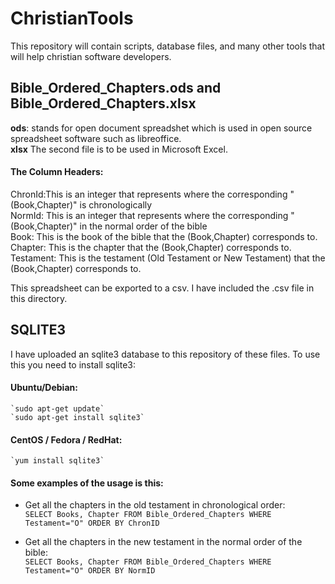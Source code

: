 # ChristianTools
This repository will contain scripts, database files, and many other tools that will help christian software developers.  

## Bible_Ordered_Chapters.ods and Bible_Ordered_Chapters.xlsx  
  **ods**: stands for open document spreadshet which is used in open source spreadsheet software such as libreoffice.  
  **xlsx** The second file is to be used in Microsoft Excel.  
  #### The Column Headers:  
   ChronId:This is an integer that represents where the corresponding "(Book,Chapter)" is chronologically  
   NormId: This is an integer that represents where the corresponding "(Book,Chapter)" in the normal order of the bible  
   Book: This is the book of the bible that the (Book,Chapter) corresponds to.  
   Chapter: This is the chapter that the (Book,Chapter) corresponds to.  
   Testament: This is the testament (Old Testament or New Testament) that the (Book,Chapter) corresponds to.  
      
      
This spreadsheet can be exported to a csv. I have included the .csv file in this directory.

## SQLITE3
  I have uploaded an sqlite3 database to this repository of these files.
  To use this you need to install sqlite3:

  #### Ubuntu/Debian:  
    `sudo apt-get update`  
    `sudo apt-get install sqlite3`
  
  #### CentOS / Fedora / RedHat:  
    `yum install sqlite3`


  #### Some examples of the usage is this:  
   * Get all the chapters in the old testament in chronological order:  
      `SELECT Books, Chapter FROM Bible_Ordered_Chapters WHERE Testament="O" ORDER BY ChronID`
    
   * Get all the chapters in the new testament in the normal order of the bible:  
      `SELECT Books, Chapter FROM Bible_Ordered_Chapters WHERE Testament="O" ORDER BY NormID`
